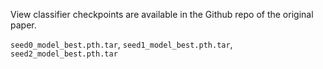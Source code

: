 View classifier checkpoints are available in the Github repo of the original paper.

`seed0_model_best.pth.tar`, `seed1_model_best.pth.tar`, `seed2_model_best.pth.tar`
